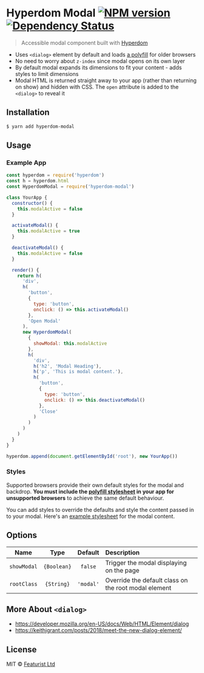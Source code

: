# Hyperdom Modal [![NPM version][npm-image]][npm-url] [![Dependency Status][daviddm-image]][daviddm-url]

> Accessible modal component built with [Hyperdom](https://github.com/featurist/hyperdom)

* Uses `<dialog>` element by default and loads [a polyfill](https://github.com/GoogleChrome/dialog-polyfill) for older browsers
* No need to worry about `z-index` since modal opens on its own layer
* By default modal expands its dimensions to fit your content - adds styles to limit dimensions
* Modal HTML is returned straight away to your app (rather than returning on show) and hidden with CSS. The `open` attribute is added to the `<dialog>` to reveal it

## Installation

```sh
$ yarn add hyperdom-modal
```

## Usage

### Example App

```js
const hyperdom = require('hyperdom')
const h = hyperdom.html
const HyperdomModal = require('hyperdom-modal')

class YourApp {
  constructor() {
    this.modalActive = false
  }

  activateModal() {
    this.modalActive = true
  }

  deactivateModal() {
    this.modalActive = false
  }

  render() {
    return h(
      'div',
      h(
        'button',
        {
          type: 'button',
          onclick: () => this.activateModal()
        },
        'Open Modal'
      ),
      new HyperdomModal(
        {
          showModal: this.modalActive
        },
        h(
          'div',
          h('h2', 'Modal Heading'),
          h('p', 'This is modal content.'),
          h(
            'button',
            {
              type: 'button',
              onclick: () => this.deactivateModal()
            },
            'Close'
          )
        )
      )
    )
  }
}

hyperdom.append(document.getElementById('root'), new YourApp())
```

### Styles

Supported browsers provide their own default styles for the modal and backdrop. **You must include the [polyfill stylesheet](https://github.com/GoogleChrome/dialog-polyfill/blob/master/dialog-polyfill.css) in your app for unsupported browsers** to achieve the same default behaviour.

You can add styles to override the defaults and style the content passed in to your modal. Here's an [example stylesheet](demo/css/modal.css) for the modal content.

## Options

|    Name     |    Type     |  Default  | Description                                          |
| :---------: | :---------: | :-------: | :--------------------------------------------------- |
| `showModal` | `{Boolean}` |  `false`  | Trigger the modal displaying on the page             |
| `rootClass` | `{String}`  | `'modal'` | Override the default class on the root modal element |

## More About `<dialog>`

* https://developer.mozilla.org/en-US/docs/Web/HTML/Element/dialog
* https://keithjgrant.com/posts/2018/meet-the-new-dialog-element/

## License

MIT © [Featurist Ltd](https://www.featurist.co.uk/)

[npm-image]: https://badge.fury.io/js/hyperdom-modal.svg
[npm-url]: https://npmjs.org/package/hyperdom-modal
[daviddm-image]: https://david-dm.org/Featurist/hyperdom-modal.svg?theme=shields.io
[daviddm-url]: https://david-dm.org/Featurist/hyperdom-modal
